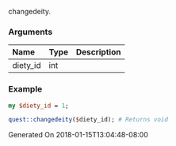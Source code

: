 changedeity.
### Arguments
**Name**|**Type**|**Description**
:---|:---|:---
diety_id|int|

### Example

```perl
my $diety_id = 1;

quest::changedeity($diety_id); # Returns void
```


Generated On 2018-01-15T13:04:48-08:00